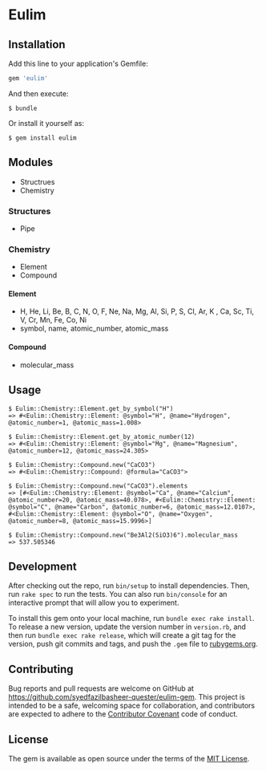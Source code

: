 # Eulim

## Installation

Add this line to your application's Gemfile:

```ruby
gem 'eulim'
```

And then execute:

    $ bundle

Or install it yourself as:

    $ gem install eulim

## Modules

* Structrues
* Chemistry

### Structures
* Pipe

### Chemistry

* Element
* Compound

#### Element

* H, He, Li, Be, B, C, N, O, F, Ne, Na, Mg, Al, Si, P, S, Cl, Ar, K , Ca, Sc, Ti, V, Cr, Mn, Fe, Co, Ni
* symbol, name, atomic_number, atomic_mass

#### Compound

* molecular_mass

## Usage

	$ Eulim::Chemistry::Element.get_by_symbol("H")
	=> #<Eulim::Chemistry::Element: @symbol="H", @name="Hydrogen", @atomic_number=1, @atomic_mass=1.008>

	$ Eulim::Chemistry::Element.get_by_atomic_number(12)
	=> #<Eulim::Chemistry::Element: @symbol="Mg", @name="Magnesium", @atomic_number=12, @atomic_mass=24.305>

	$ Eulim::Chemistry::Compound.new("CaCO3")
	=> #<Eulim::Chemistry::Compound: @formula="CaCO3">

	$ Eulim::Chemistry::Compound.new("CaCO3").elements
	=> [#<Eulim::Chemistry::Element: @symbol="Ca", @name="Calcium", @atomic_number=20, @atomic_mass=40.078>, #<Eulim::Chemistry::Element: @symbol="C", @name="Carbon", @atomic_number=6, @atomic_mass=12.0107>, #<Eulim::Chemistry::Element: @symbol="O", @name="Oxygen", @atomic_number=8, @atomic_mass=15.9996>]

	$ Eulim::Chemistry::Compound.new("Be3Al2(SiO3)6").molecular_mass
	=> 537.505346
	
## Development

After checking out the repo, run `bin/setup` to install dependencies. Then, run `rake spec` to run the tests. You can also run `bin/console` for an interactive prompt that will allow you to experiment.

To install this gem onto your local machine, run `bundle exec rake install`. To release a new version, update the version number in `version.rb`, and then run `bundle exec rake release`, which will create a git tag for the version, push git commits and tags, and push the `.gem` file to [rubygems.org](https://rubygems.org).

## Contributing

Bug reports and pull requests are welcome on GitHub at https://github.com/syedfazilbasheer-quester/eulim-gem. This project is intended to be a safe, welcoming space for collaboration, and contributors are expected to adhere to the [Contributor Covenant](http://contributor-covenant.org) code of conduct.


## License

The gem is available as open source under the terms of the [MIT License](http://opensource.org/licenses/MIT).


